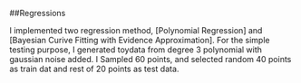 ##Regressions

I implemented two regression method, [Polynomial Regression] and [Bayesian Curive Fitting with Evidence Approximation].
For the simple testing purpose, I generated toydata from degree 3 polynomial with gaussian noise added. I Sampled 60
points, and selected random 40 points as train dat and rest of 20 points as test data. 



